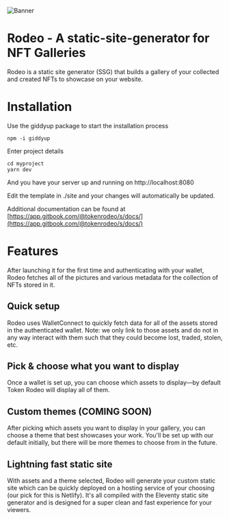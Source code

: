 ![Banner](docs/banner.png)

# Rodeo - A static-site-generator for NFT Galleries

Rodeo is a static site generator (SSG) that builds a gallery of your collected and created NFTs to showcase on your website.

<!-- ![GitHub Logo](docs/console.gif) -->

# Installation

Use the giddyup package to start the installation process

```
npm -i giddyup
```

Enter project details

```
cd myproject
yarn dev
```

And you have your server up and running on http://localhost:8080

Edit the template in ./site and your changes will automatically be updated.

Additional documentation can be found at [https://app.gitbook.com/@tokenrodeo/s/docs/](https://app.gitbook.com/@tokenrodeo/s/docs/)

# Features

After launching it for the first time and authenticating with your wallet, Rodeo fetches all of the pictures and various metadata for the collection of NFTs stored in it.

## Quick setup

Rodeo uses WalletConnect to quickly fetch data for all of the assets stored in the authenticated wallet. Note: we only link to those assets and do not in any way interact with them such that they could become lost, traded, stolen, etc.

## Pick & choose what you want to display

Once a wallet is set up, you can choose which assets to display—by default Token Rodeo will display all of them.

## Custom themes (COMING SOON)

After picking which assets you want to display in your gallery, you can choose a theme that best showcases your work. You'll be set up with our default initially, but there will be more themes to choose from in the future.

## Lightning fast static site

With assets and a theme selected, Rodeo will generate your custom static site which can be quickly deployed on a hosting service of your choosing (our pick for this is Netlify). It's all compiled with the Eleventy static site generator and is designed for a super clean and fast experience for your viewers.
